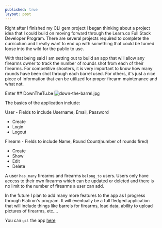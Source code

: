 ```yaml
---
published: true
layout: post
---
```

Right after I finished my CLI gem project I began thinking about a project idea that I could build on moving forward through the Learn.co Full Stack Developer Program. There are several projects required to complete the curriculum and I really want to end up with something that could be turned loose into the wild for the public to use.

With that being said I am setting out to build an app that will allow any firearms owner to track the number of rounds shot from each of their firearms. For competitive shooters, it is very important to know how many rounds have been shot through each barrel used. For others, it's just a nice piece of information that can be utilized for proper firearm maintenance and what not.

Enter ## DownTheTu.be
![down-the-barrel.jpg]({{site.baseurl}}/images/down-the-barrel.jpg)

The basics of the application include:

User - Fields to include Username, Email, Password
  * Create
  * Login
  * Logout

Firearm - Fields to include Name, Round Count(number of rounds fired)
  * Create
  * Show
  * Edit
  * Delete

A user `has_many` firearms and firearms `belong_to` users. Users only have access to their own firearms which can be updated or deleted and there is no limit to the number of firearms a user can add.

In the future I plan to add many more features to the app as I progress through Flatiron's program. It will eventually be a full fledged application that will include things like barrels for firearms, load data, ability to upload pictures of firearms, etc....

You can `git` the app [here](https://joshuaneedham.github.io/down-the-tube)
